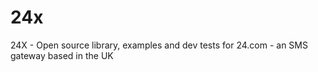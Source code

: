 24x
===

24X - Open source library, examples and dev tests for 24.com - an SMS gateway based in the UK

